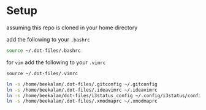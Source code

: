 # Setup
assuming this repo is cloned in your home directory

add the following to your `.bashrc`

```bash
source ~/.dot-files/.bashrc
```

for `vim` add the following to your `.vimrc`

```
source ~/.dot-files/.vimrc
```


```bash
ln -s /home/beekalam/.dot-files/.gitconfig ~/.gitconfig
ln -s /home/beekalam/.dot-files/.ideavimrc ~/.ideavimrc
ln -s /home/beekalam/dot-files/i3status_config ~/.config/i3status/config
ln -s /home/beekalam/.dot-files/.xmodmaprc ~/.xmodmaprc
```
